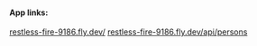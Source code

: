 #### App links:
<a href="https://restless-fire-9186.fly.dev/">restless-fire-9186.fly.dev/</a>
<a href="https://restless-fire-9186.fly.dev/api/persons">restless-fire-9186.fly.dev/api/persons</a>